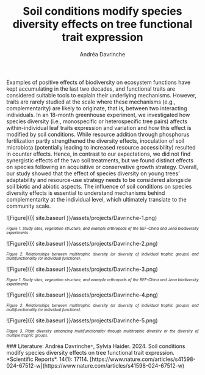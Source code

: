 ﻿---
layout: post
title:  "Soil conditions modify species diversity effects on tree functional trait expression"
author: Andréa Davrinche
categories: [ Paper ]
image: assets/projects/Davrinche-0.png
tags: featured
---
Examples of positive effects of biodiversity on ecosystem functions have kept accumulating in the last two decades, and functional traits are considered suitable tools to explain their underlying mechanisms. However, traits are rarely studied at the scale where these mechanisms (e.g., complementarity) are likely to originate, that is, between two interacting individuals. In an 18-month greenhouse experiment, we investigated how species diversity (i.e., monospecific or heterospecific tree pairs) affects within-individual leaf traits expression and variation and how this effect is modified by soil conditions. While resource addition through phosphorus fertilization partly strengthened the diversity effects, inoculation of soil microbiota (potentially leading to increased resource accessibility) resulted in counter effects. Hence, in contrast to our expectations, we did not find synergistic effects of the two soil treatments, but we found distinct effects on species following an acquisitive or conservative growth strategy. Overall, our study showed that the effect of species diversity on young trees’ adaptability and resource-use strategy needs to be considered alongside soil biotic and abiotic aspects. The influence of soil conditions on species diversity effects is essential to understand mechanisms behind complementarity at the individual level, which ultimately translate to the community scale.


![Figure]({{ site.baseurl }}/assets/projects/Davrinche-1.png)
<p style='text-align: justify;' ><span style="font-style: italic; font-size:70%">Figure 1. Study sites, vegetation structure, and example arthropods of the BEF-China and Jena biodiversity experiments
</span></p>


![Figure]({{ site.baseurl }}/assets/projects/Davrinche-2.png)
<p style='text-align: justify;' ><span style="font-style: italic; font-size:70%">Figure 2. Relationships between multitrophic diversity (or diversity of individual trophic groups) and multifunctionality (or individual functions).
</span></p>


![Figure]({{ site.baseurl }}/assets/projects/Davrinche-3.png)
<p style='text-align: justify;' ><span style="font-style: italic; font-size:70%">Figure 1. Study sites, vegetation structure, and example arthropods of the BEF-China and Jena biodiversity experiments
</span></p>


![Figure]({{ site.baseurl }}/assets/projects/Davrinche-4.png)
<p style='text-align: justify;' ><span style="font-style: italic; font-size:70%">Figure 2. Relationships between multitrophic diversity (or diversity of individual trophic groups) and multifunctionality (or individual functions).
</span></p>


![Figure]({{ site.baseurl }}/assets/projects/Davrinche-5.png)
<p style='text-align: justify;' ><span style="font-style: italic; font-size:70%">Figure 3. Plant diversity enhancing multifunctionality through multitrophic diversity or the diversity of multiple trophic groups. 
</span></p>
### Literature:
Andréa Davrinche<code>&ast;</code>, Sylvia Haider. 2024. Soil conditions modify species diversity effects on tree functional trait expression. *Scientific Reports*. 14(1): 17114. [https://www.nature.com/articles/s41598-024-67512-w](https://www.nature.com/articles/s41598-024-67512-w)